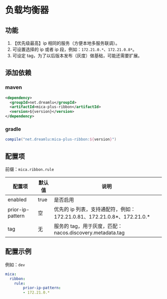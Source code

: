 # 负载均衡器

## 功能
1. 【优先级最高】ip 相同的服务（方便本地多服务联调）。
2. 可设置选择的 ip 或者 ip 段，例如：`172.21.0.*`、`172.21.0.8*`。
3. 可设定 tag，为了以后版本发布（灰度）做基础，可能还需要扩展。

## 添加依赖
### maven
```xml
<dependency>
  <groupId>net.dreamlu</groupId>
  <artifactId>mica-plus-ribbon</artifactId>
  <version>${version}</version>
</dependency>
```

### gradle
```groovy
compile("net.dreamlu:mica-plus-ribbon:${version}")
```

## 配置项

前缀：`mica.ribbon.rule`

| 配置项                     | 默认值 | 说明                                                     |
| ------------------------- | ------ | -------------------------------------------------------- |
| enabled          | true   | 是否启用                                                 |
| prior-ip-pattern | 空     | 优先的 ip 列表，支持通配符，例如：172.21.0.81、172.21.0.8*、172.21.0.*    |
| tag              | 无     | 服务的 tag，用于灰度，匹配：nacos.discovery.metadata.tag |

## 配置示例

例如：`dev`

```yaml
mica:
  ribbon:
    rule:
        prior-ip-pattern:
        - 172.21.0.*
```